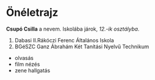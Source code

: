 # Önéletrajz
__Csupó Csilla__ a nevem. Iskolába járok, *12.-ik osztályba*.

1. Dabasi II.Rákóczi Ferenc Általános Iskola
2. BGéSZC Ganz Ábrahám Két Tanítási Nyelvű Technikum

- olvasás
- film nézés
- zene hallgatás